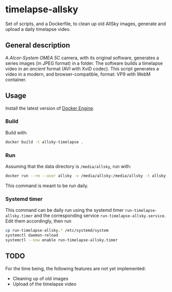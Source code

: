 # timelapse-allsky
Set of scripts, and a Dockerfile, to clean up old AllSky images, generate and upload a daily timelapse video.

## General description
A *Alcor-System OMEA 5C* camera, with its original software, generates
a series images (in JPEG format) in a folder. The software builds a timelapse video in an *ancient* format (AVI with XviD codec).
This script generates a video in a modern, and browser-compatible, format: VP9 with WebM container.

## Usage
Install the latest version of [Docker Engine](https://docs.docker.com/engine/install/).

### Build
Build with: 
```bash
docker build -t allsky-timelapse .
```

### Run
Assuming that the data directory is `/media/allsky`, run with:
```bash
docker run --rm --user allsky -v /media/allsky:/media/allsky -t allsky-timelapse 
```
This command is meant to be run daily.

### Systemd timer
This command can be daily run using the systemd timer `run-timelapse-allsky.timer` and the
corresponding service `run-timelapse-allsky.service`. Edit them accordingly, then run
```bash
cp run-timelapse-allsky.* /etc/systemd/system
systemctl daemon-reload
systemctl --now enable run-timelapse-allsky.timer
```

## TODO
For the time being, the following features are not yet implemented:
- Cleaning up of old images
- Upload of the timelapse video